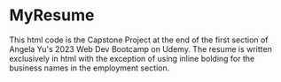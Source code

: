 # MyResume
This html code is the Capstone Project at the end of the first section of Angela Yu's 2023 Web Dev Bootcamp on Udemy. The 
resume is written exclusively in html with the exception of using inline bolding for the business names in the employment
section.

